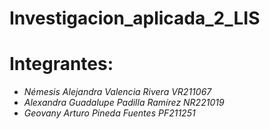# Investigacion_aplicada_2_LIS
# Integrantes:
- *Némesis Alejandra Valencia Rivera VR211067*
- *Alexandra Guadalupe Padilla Ramírez NR221019*
- *Geovany Arturo Pineda Fuentes PF211251*
